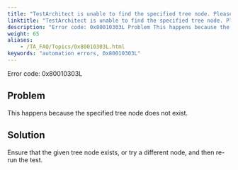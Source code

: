 ```yaml
--- 
title: "TestArchitect is unable to find the specified tree node. Please check that the <path> tree node in the <controlName> control, which resides in the <windowName> window, exists."
linktitle: "TestArchitect is unable to find the specified tree node. Please check that the <path> tree node in the <controlName> control, which resides in the <windowName> window, exists."
description: "Error code: 0x80010303L Problem This happens because the specified tree node does not exist. Solution Ensure that the given tree node exists, or try a different node, and then re-run the test."
weight: 65
aliases: 
    - /TA_FAQ/Topics/0x80010303L.html
keywords: "automation errors, 0x80010303L"
---
```


Error code: 0x80010303L

## Problem

This happens because the specified tree node does not exist.

## Solution

Ensure that the given tree node exists, or try a different node, and then re-run the test.




